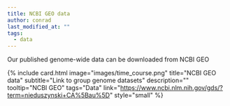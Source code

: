 ```yaml
---
title: NCBI GEO data
author: conrad
last_modified_at: ""
tags:
  - data
---
```

<!-- excerpt start -->

Our published genome-wide data can be downloaded from NCBI GEO

<!-- excerpt end -->

{%
  include card.html
  image="images/time_course.png"
  title="NCBI GEO data"
  subtitle="Link to group genome datasets"
  description=""
  tooltip="NCBI GEO"
  tags="Data"
  link="https://www.ncbi.nlm.nih.gov/gds/?term=nieduszynski+CA%5Bau%5D"
  style="small"
%}
